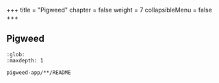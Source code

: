 +++
title = "Pigweed"
chapter = false
weight = 7
collapsibleMenu = false
+++

## Pigweed

```{toctree}
:glob:
:maxdepth: 1

pigweed-app/**/README
```
